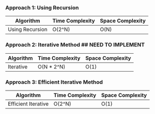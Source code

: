 ### Approach 1: Using Recursion

| Algorithm              | Time Complexity   | Space Complexity  |
|----------------------- | ----------------- | ----------------- |
| Using Recursion        | O(2^N)            | O(N)              |

### Approach 2: Iterative Method  ## NEED TO IMPLEMENT

| Algorithm              | Time Complexity   | Space Complexity  |
|----------------------- | ----------------- | ----------------- |
| Iterative              | O(N * 2^N)        | O(1)              |

### Approach 3: Efficient Iterative Method

| Algorithm              | Time Complexity   | Space Complexity  |
|----------------------- | ----------------- | ----------------- |
| Efficient Iterative    | O(2^N)            | O(1)              |




